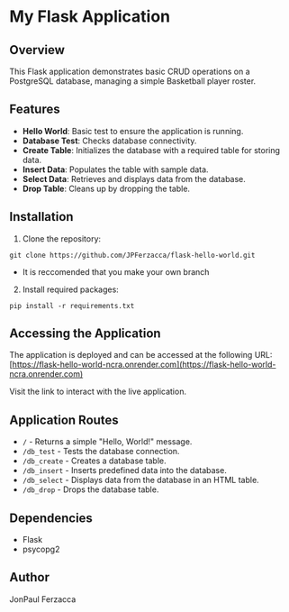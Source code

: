 # My Flask Application

## Overview
This Flask application demonstrates basic CRUD operations on a PostgreSQL database, managing a simple Basketball player roster.

## Features
- **Hello World**: Basic test to ensure the application is running.
- **Database Test**: Checks database connectivity.
- **Create Table**: Initializes the database with a required table for storing data.
- **Insert Data**: Populates the table with sample data.
- **Select Data**: Retrieves and displays data from the database.
- **Drop Table**: Cleans up by dropping the table.

## Installation
1. Clone the repository:

``` 
git clone https://github.com/JPFerzacca/flask-hello-world.git
```
* It is reccomended that you make your own branch

2. Install required packages:
```
pip install -r requirements.txt
```

## Accessing the Application

The application is deployed and can be accessed at the following URL:
[https://flask-hello-world-ncra.onrender.com](https://flask-hello-world-ncra.onrender.com)

Visit the link to interact with the live application.

## Application Routes
- `/` - Returns a simple "Hello, World!" message.
- `/db_test` - Tests the database connection.
- `/db_create` - Creates a database table.
- `/db_insert` - Inserts predefined data into the database.
- `/db_select` - Displays data from the database in an HTML table.
- `/db_drop` - Drops the database table.

## Dependencies
- Flask
- psycopg2

## Author
JonPaul Ferzacca
